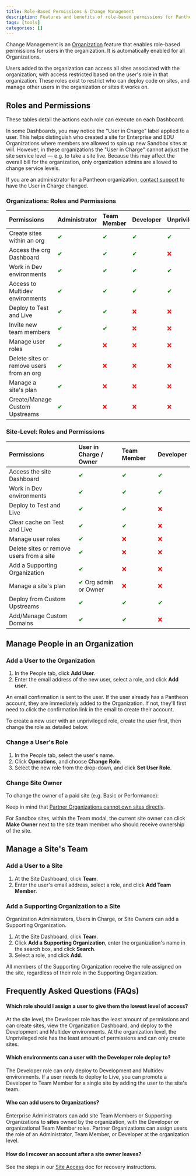 ```yaml
---
title: Role-Based Permissions & Change Management
description: Features and benefits of role-based permissions for Pantheon Drupal and WordPress sites.
tags: [tools]
categories: []
---
```

Change Management is an [Organization](/organizations/) feature that enables role-based permissions for users in the organization. It is automatically enabled for all Organizations.

Users added to the organization can access all sites associated with the organization, with access restricted based on the user's role in that organization. These roles exist to restrict who can deploy code on sites, and manage other users in the organization or sites it works on.

## Roles and Permissions

These tables detail the actions each role can execute on each Dashboard.

In some Dashboards, you may notice the "User in Charge" label applied to a user. This helps distinguish who created a site for Enterprise and EDU Organizations where members are allowed to spin up new Sandbox sites at will. However, in these organizations the "User in Charge"  cannot adjust the site service level — e.g. to take a site live. Because this may affect the overall bill for the organization, only organization admins are allowed to change service levels.

If you are an administrator for a Pantheon organization, [contact support](/support/) to have the User in Charge changed.

### Organizations: Roles and Permissions

| Permissions                              | Administrator                    | Team Member                      | Developer | Unprivileged <Popover title="Unprivileged" content="Enterprise and EDU+ organizations only" /> |
|:---------------------------------------- |:-------------------------------- |:-------------------------------- |:-------------------------------- |:-------------------------------- |
| Create sites within an org               | <span  style="color:green">✔</span> | <span  style="color:green">✔</span> | <span  style="color:green">✔</span> | <span  style="color:green">✔</span> |
| Access the org Dashboard                 | <span  style="color:green">✔</span> | <span  style="color:green">✔</span> | <span  style="color:green">✔</span> | <span  style="color:red">❌</span>  |
| Work in Dev environments                 | <span  style="color:green">✔</span> | <span  style="color:green">✔</span> | <span  style="color:green">✔</span> | <span  style="color:green">✔</span> |
| Access to Multidev environments          | <span  style="color:green">✔</span> | <span  style="color:green">✔</span> | <span  style="color:green">✔</span> | <span  style="color:green">✔</span>  |
| Deploy to Test and Live                  | <span  style="color:green">✔</span> | <span  style="color:green">✔</span> | <span  style="color:red">❌</span>  | <span  style="color:red">❌</span>  |
| Invite new team members                  | <span  style="color:green">✔</span> | <span  style="color:green">✔</span> | <span  style="color:red">❌</span>  | <span  style="color:red">❌</span>  |
| Manage user roles                        | <span  style="color:green">✔</span> | <span  style="color:red">❌</span>  | <span  style="color:red">❌</span>  | <span  style="color:red">❌</span>  |
| Delete sites or remove users from an org | <span  style="color:green">✔</span> | <span  style="color:red">❌</span>  | <span  style="color:red">❌</span>  | <span  style="color:red">❌</span>  |
| Manage a site's plan                     | <span  style="color:green">✔</span> | <span  style="color:red">❌</span>  | <span  style="color:red">❌</span>  | <span  style="color:red">❌</span>  |
| Create/Manage Custom Upstreams                  | <span  style="color:green">✔</span> | <span  style="color:red">❌</span>  | <span  style="color:red">❌</span>  | <span  style="color:red">❌</span>  |

### Site-Level: Roles and Permissions

| Permissions                              | User in Charge / Owner <Popover title="Owner" content="Partner organizations only" /> | Team Member | Developer <a rel="popover" data-proofer-ignore data-toggle="tooltip" data-html="true" data-content="Enterprise organizations only"><em class="fa fa-info-circle"></em></a> |
|:---------------------------------------- |:----------------------------------- |:----------------------------------- |:----------------------------------- |
| Access the site Dashboard                | <span  style="color:green">✔</span> | <span  style="color:green">✔</span> | <span  style="color:green">✔</span> |
| Work in Dev environments                 | <span  style="color:green">✔</span> | <span  style="color:green">✔</span> | <span  style="color:green">✔</span> |
| Deploy to Test and Live                  | <span  style="color:green">✔</span> | <span  style="color:green">✔</span> | <span  style="color:red">❌</span>  |
| Clear cache on Test and Live             | <span  style="color:green">✔</span> | <span  style="color:green">✔</span> | <span  style="color:red">❌</span>  |
| Manage user roles                        | <span  style="color:green">✔</span> | <span  style="color:red">❌</span>  | <span  style="color:red">❌</span>  |
| Delete sites or remove users from a site | <span  style="color:green">✔</span> | <span  style="color:red">❌</span>  | <span  style="color:red">❌</span>  |
| Add a Supporting Organization            | <span  style="color:green">✔</span> | <span  style="color:red">❌</span>  | <span  style="color:red">❌</span>  |
| Manage a site's plan                     | <span  style="color:green">✔</span> Org admin or Owner <Popover title="Owner" content="When an organization is the owner of a site, users in charge cannot change the site plan." /> | <span  style="color:red">❌</span>  | <span  style="color:red">❌</span>  |
| Deploy from Custom Upstreams <Popover title="Custom Upstream availability" content="Applies only when an organization has Custom Upstreams enabled, and has already created one." /> | <span  style="color:green">✔</span> | <span  style="color:green">✔</span>  | <span  style="color:green">✔</span>  | <span style="color:green">✔</span>  |
| Add/Manage Custom Domains           | <span  style="color:green">✔</span> | <span  style="color:green">✔</span> | <span  style="color:red">❌</span>  |


## Manage People in an Organization

### Add a User to the Organization

1. In the People tab, click **Add User**.
2. Enter the email address of the new user, select a role, and click **Add user**.

An email confirmation is sent to the user. If the user already has a Pantheon account, they are immediately added to the Organization. If not, they'll first need to click the confirmation link in the email to create their account.

To create a new user with an unprivileged role, create the user first, then change the role as detailed below.

### Change a User's Role

1. In the People tab, select the user's name.
2. Click **Operations**, and choose **Change Role**.
3. Select the new role from the drop-down, and click **Set User Role**.

### Change Site Owner

To change the owner of a paid site (e.g. Basic or Performance):

<Partial file="transfer-ownership-billing-steps.md" />

Keep in mind that [Partner Organizations cannot own sites directly](/organizations/#organization-site-association).

For Sandbox sites, within the Team modal, the current site owner can click **Make Owner** next to the site team member who should receive ownership of the site.

## Manage a Site's Team

### Add a User to a Site
1. At the Site Dashboard, click **Team**.
2. Enter the user's email address, select a role, and click **Add Team Member**.

### Add a Supporting Organization to a Site
Organization Administrators, Users in Charge, or Site Owners can add a Supporting Organization.

1. At the Site Dashboard, click **Team**.
2. Click **Add a Supporting Organization**, enter the organization's name in the search box, and click **Search**.
3. Select a role, and click **Add**.

All members of the Supporting Organization receive the role assigned on the site, regardless of their role in the Supporting Organization.

## Frequently Asked Questions (FAQs)

#### Which role should I assign a user to give them the lowest level of access?
At the site level, the Developer role has the least amount of permissions and can create sites, view the Organization Dashboard, and deploy to the Development and Multidev environments. At the organization level, the Unprivileged role has the least amount of permissions and can only create sites.

#### Which environments can a user with the Developer role deploy to?
The Developer role can only deploy to Development and Multidev environments. If a user needs to deploy to Live, you can promote a Developer to Team Member for a single site by adding the user to the site's team.

#### Who can add users to Organizations?
Enterprise Administrators can add site Team Members or Supporting Organizations to **sites** owned by the organization, with the Developer or organizational Team Member roles. Partner Organizations can assign users the role of an Administrator, Team Member, or Developer at the organization level.

#### How do I recover an account after a site owner leaves?
See the steps in our [Site Access](/site-access/) doc for recovery instructions.
